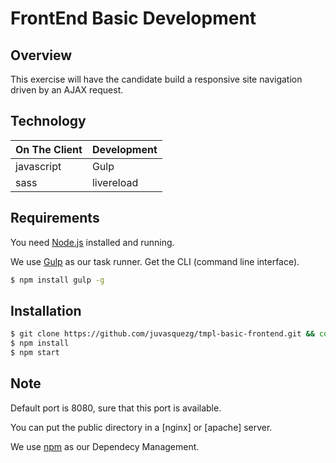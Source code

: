 # FrontEnd Basic Development


## Overview

This exercise will have the candidate build a responsive site navigation driven by an AJAX request.

Technology
------------

| On The Client  | Development |
| -------------- | ----------- |
| javascript     | Gulp        |
| sass           | livereload  |


Requirements
------------

You need [Node.js](http://nodejs.org/download/) installed and running.

We use [Gulp](http://gulpjs.com/) as our task runner. Get the CLI (command line interface).

```bash
$ npm install gulp -g
```

Installation
------------

```bash
$ git clone https://github.com/juvasquezg/tmpl-basic-frontend.git && cd ./tmpl-basic-frontend
$ npm install
$ npm start
```


Note
------
Default port is 8080, sure that this port is available.

You can put the public directory in a [nginx] or [apache] server.

We use  [npm](https://www.npmjs.org/) as our Dependecy Management.

